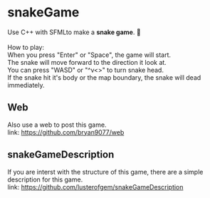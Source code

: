 # snakeGame
Use C++ with SFMLto make a **snake game**. 🐍<br>
<br>
How to play:<br>
When you press "Enter" or "Space", the game will start.<br>
The snake will move forward to the direction it look at.<br>
You can press "WASD" or "^v<>" to turn snake head.<br>
If the snake hit it's body or the map boundary, the snake will dead immediately.<br>
## Web
Also use a web to post this game.<br>
link: https://github.com/bryan9077/web<br>
## snakeGameDescription
If you are interst with the structure of this game, there are a simple description for this game.<br>
link: https://github.com/lusterofgem/snakeGameDescription<br>

